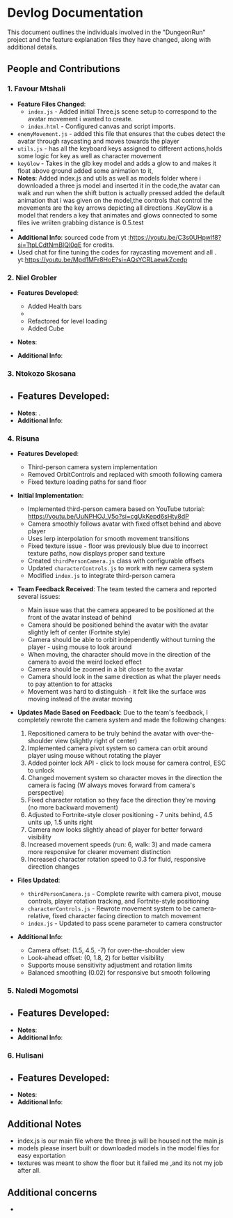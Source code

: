 # Devlog Documentation

This document outlines the individuals involved in the "DungeonRun" project and the feature explanation files they have changed, along with additional details.

## People and Contributions

### 1. Favour Mtshali
- **Feature Files Changed**:
  - `index.js` - Added initial Three.js scene setup to correspond to the avatar movement i wanted to create.
  - `index.html` - Configured canvas and script imports.
- `enemyMovement.js` - added this file that ensures that the cubes detect the avatar through raycasting and moves towards the player
- `utils.js` - has all the keyboard keys assigned to different actions,holds some logic for key as well as character movement
- `keyGlow` - Takes in the glb key model and adds a glow to and makes it float above ground added some animation to it,
- **Notes**: Added index.js and utils as well as models folder where i downloaded a three js model and inserted it in the code,the avatar can walk and run when the shift button is actually pressed added the default animation that i was given on the model,the controls that control the movements are the key arrows depicting all directions .KeyGlow is a model that renders a key that animates and glows connected to some files ive wriiten grabbing distance is 0.5.test
- 
- **Additional Info**: sourced code from yt :https://youtu.be/C3s0UHpwlf8?si=TtpLCdtNmBIQl0qE for credits.
- Used chat for fine tuning the codes for raycasting movement and all . yt:https://youtu.be/Mpd1MFr8HoE?si=AQsYCRLaewkZcedp

### 2. Niel Grobler
- **Features Developed**: 
  - Added Health bars
  - 
  - Refactored for level loading
  - Added Cube
  
- **Notes**: 
- **Additional Info**: 

### 3. Ntokozo Skosana
- **Features Developed**:
  - 
- **Notes**: .
- **Additional Info**: 

### 4. Risuna 
- **Features Developed**:
  - Third-person camera system implementation
  - Removed OrbitControls and replaced with smooth following camera
  - Fixed texture loading paths for sand floor
  
- **Initial Implementation**: 
  - Implemented third-person camera based on YouTube tutorial: https://youtu.be/UuNPHOJ_V5o?si=cgUkKepd6sHty8dP
  - Camera smoothly follows avatar with fixed offset behind and above player
  - Uses lerp interpolation for smooth movement transitions
  - Fixed texture issue - floor was previously blue due to incorrect texture paths, now displays proper sand texture
  - Created `thirdPersonCamera.js` class with configurable offsets
  - Updated `characterControls.js` to work with new camera system
  - Modified `index.js` to integrate third-person camera

- **Team Feedback Received**:
  The team tested the camera and reported several issues:
  - Main issue was that the camera appeared to be positioned at the front of the avatar instead of behind
  - Camera should be positioned behind the avatar with the avatar slightly left of center (Fortnite style)
  - Camera should be able to orbit independently without turning the player - using mouse to look around
  - When moving, the character should move in the direction of the camera to avoid the weird locked effect
  - Camera should be zoomed in a bit closer to the avatar
  - Camera should look in the same direction as what the player needs to pay attention to for attacks
  - Movement was hard to distinguish - it felt like the surface was moving instead of the avatar moving

- **Updates Made Based on Feedback**:
  Due to the team's feedback, I completely rewrote the camera system and made the following changes:
  
  1. Repositioned camera to be truly behind the avatar with over-the-shoulder view (slightly right of center)
  2. Implemented camera pivot system so camera can orbit around player using mouse without rotating the player
  3. Added pointer lock API - click to lock mouse for camera control, ESC to unlock
  4. Changed movement system so character moves in the direction the camera is facing (W always moves forward from camera's perspective)
  5. Fixed character rotation so they face the direction they're moving (no more backward movement)
  6. Adjusted to Fortnite-style closer positioning - 7 units behind, 4.5 units up, 1.5 units right
  7. Camera now looks slightly ahead of player for better forward visibility
  8. Increased movement speeds (run: 6, walk: 3) and made camera more responsive for clearer movement distinction
  9. Increased character rotation speed to 0.3 for fluid, responsive direction changes
  
- **Files Updated**:
  - `thirdPersonCamera.js` - Complete rewrite with camera pivot, mouse controls, player rotation tracking, and Fortnite-style positioning
  - `characterControls.js` - Rewrote movement system to be camera-relative, fixed character facing direction to match movement
  - `index.js` - Updated to pass scene parameter to camera constructor
  
- **Additional Info**: 
  - Camera offset: (1.5, 4.5, -7) for over-the-shoulder view
  - Look-ahead offset: (0, 1.8, 2) for better visibility
  - Supports mouse sensitivity adjustment and rotation limits
  - Balanced smoothing (0.02) for responsive but smooth following
  

### 5. Naledi Mogomotsi
- **Features Developed**:
  - 
- **Notes**: 
- **Additional Info**: 

### 6. Hulisani
- **Features Developed**:
  - 
- **Notes**: 
- **Additional Info**: 

## Additional Notes
- index.js is our main file where the three.js will be housed not the main.js
- models please insert built or downloaded models in the model files for easy exportation
- textures was meant to show the floor but it failed me ,and its not my job after all.

## Additional concerns
- 
